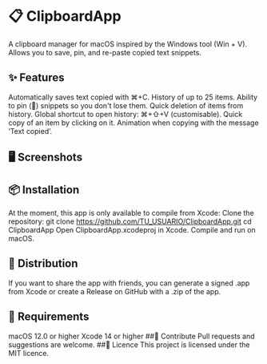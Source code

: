 # 📋 ClipboardApp
A clipboard manager for macOS inspired by the Windows tool (Win + V).
Allows you to save, pin, and re-paste copied text snippets.
## ✨ Features
Automatically saves text copied with ⌘+C.
History of up to 25 items.
Ability to pin (📌) snippets so you don't lose them.
Quick deletion of items from history.
Global shortcut to open history: ⌘+⇧+V (customisable).
Quick copy of an item by clicking on it.
Animation when copying with the message ‘Text copied’.
## 🖥️ Screenshots

## 📦 Installation
At the moment, this app is only available to compile from Xcode:
Clone the repository:
git clone https://github.com/TU_USUARIO/ClipboardApp.git
cd ClipboardApp
Open ClipboardApp.xcodeproj in Xcode.
Compile and run on macOS.
## 🚀 Distribution
If you want to share the app with friends, you can generate a signed .app from Xcode or create a Release on GitHub with a .zip of the app.
## 🔧 Requirements
macOS 12.0 or higher
Xcode 14 or higher
##🤝 Contribute
Pull requests and suggestions are welcome.
##📄 Licence
This project is licensed under the MIT licence.

